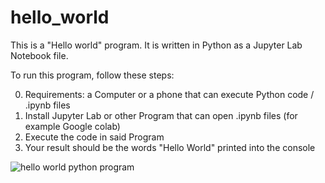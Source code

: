 # hello_world

This is a "Hello world" program. It is written in Python as a Jupyter Lab Notebook file.

To run this program, follow these steps:

0. Requirements: a Computer or a phone that can execute Python code / .ipynb files
1. Install Jupyter Lab or other Program that can open .ipynb files (for example Google colab)
2. Execute the code in said Program
3. Your result should be the words "Hello World" printed into the console

![hello world python program](https://user-images.githubusercontent.com/122092937/211000855-522dae59-7f9f-4d55-b5f6-84f43d437446.PNG)
